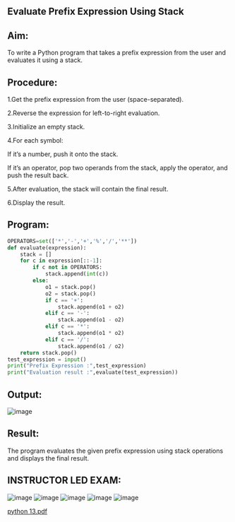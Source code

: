 
## Evaluate Prefix Expression Using Stack

## Aim:
To write a Python program that takes a prefix expression from the user and evaluates it using a stack.

## Procedure:

1.Get the prefix expression from the user (space-separated).

2.Reverse the expression for left-to-right evaluation.

3.Initialize an empty stack.

4.For each symbol:

  If it’s a number, push it onto the stack.
  
  If it’s an operator, pop two operands from the stack, apply the operator, and push the result back.

5.After evaluation, the stack will contain the final result.

6.Display the result.


## Program:
```python
OPERATORS=set(['*','-','+','%','/','**']) 
def evaluate(expression):
	stack = []
	for c in expression[::-1]:
		if c not in OPERATORS:
			stack.append(int(c))
		else:
			o1 = stack.pop()
			o2 = stack.pop()
			if c == '+':
				stack.append(o1 + o2)
			elif c == '-':
				stack.append(o1 - o2)
			elif c == '*':
				stack.append(o1 * o2)
			elif c == '/':
				stack.append(o1 / o2)
	return stack.pop()
test_expression = input()
print("Prefix Expression :",test_expression)
print("Evaluation result :",evaluate(test_expression))
   ``` 
## Output:
![image](https://github.com/user-attachments/assets/8d76beef-0874-454f-b880-ed4ab0df562b)

## Result:
The program evaluates the given prefix expression using stack operations and displays the final result.
## INSTRUCTOR LED EXAM:
![image](https://github.com/user-attachments/assets/b45ea6ed-91d6-443b-8a59-f2c1ea200fe7)
![image](https://github.com/user-attachments/assets/0c79a2af-42ab-4404-8ec7-8dc87299baef)
![image](https://github.com/user-attachments/assets/9ede8660-5f10-4744-9eaa-efc45245d65f)
![image](https://github.com/user-attachments/assets/a45b389b-a6e5-4af4-b2ea-a55864338084)
![image](https://github.com/user-attachments/assets/8f570420-447e-4c92-88f7-3e672c963a8c)

[python 13.pdf](https://github.com/user-attachments/files/19650058/python.13.pdf)



